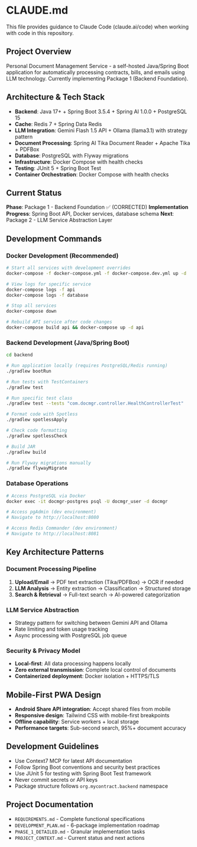 # CLAUDE.md

This file provides guidance to Claude Code (claude.ai/code) when working with code in this repository.

## Project Overview

Personal Document Management Service - a self-hosted Java/Spring Boot application for automatically processing contracts, bills, and emails using LLM technology. Currently implementing Package 1 (Backend Foundation).

## Architecture & Tech Stack

- **Backend**: Java 17+ + Spring Boot 3.5.4 + Spring AI 1.0.0 + PostgreSQL 15
- **Cache**: Redis 7 + Spring Data Redis  
- **LLM Integration**: Gemini Flash 1.5 API + Ollama (llama3.1) with strategy pattern
- **Document Processing**: Spring AI Tika Document Reader + Apache Tika + PDFBox
- **Database**: PostgreSQL with Flyway migrations
- **Infrastructure**: Docker Compose with health checks
- **Testing**: JUnit 5 + Spring Boot Test
- **Container Orchestration**: Docker Compose with health checks

## Current Status

**Phase**: Package 1 - Backend Foundation ✅ (CORRECTED)
**Implementation Progress**: Spring Boot API, Docker services, database schema
**Next**: Package 2 - LLM Service Abstraction Layer

## Development Commands

### Docker Development (Recommended)
```bash
# Start all services with development overrides
docker-compose -f docker-compose.yml -f docker-compose.dev.yml up -d

# View logs for specific service
docker-compose logs -f api
docker-compose logs -f database

# Stop all services
docker-compose down

# Rebuild API service after code changes
docker-compose build api && docker-compose up -d api
```

### Backend Development (Java/Spring Boot)
```bash
cd backend

# Run application locally (requires PostgreSQL/Redis running)
./gradlew bootRun

# Run tests with TestContainers
./gradlew test

# Run specific test class
./gradlew test --tests "com.docmgr.controller.HealthControllerTest"

# Format code with Spotless
./gradlew spotlessApply

# Check code formatting
./gradlew spotlessCheck

# Build JAR
./gradlew build

# Run Flyway migrations manually
./gradlew flywayMigrate
```

### Database Operations
```bash
# Access PostgreSQL via Docker
docker exec -it docmgr-postgres psql -U docmgr_user -d docmgr

# Access pgAdmin (dev environment)
# Navigate to http://localhost:8080

# Access Redis Commander (dev environment)  
# Navigate to http://localhost:8081
```

## Key Architecture Patterns

### Document Processing Pipeline
1. **Upload/Email** → PDF text extraction (Tika/PDFBox) → OCR if needed
2. **LLM Analysis** → Entity extraction → Classification → Structured storage
3. **Search & Retrieval** → Full-text search → AI-powered categorization

### LLM Service Abstraction
- Strategy pattern for switching between Gemini API and Ollama
- Rate limiting and token usage tracking
- Async processing with PostgreSQL job queue

### Security & Privacy Model
- **Local-first**: All data processing happens locally
- **Zero external transmission**: Complete local control of documents
- **Containerized deployment**: Docker isolation + HTTPS/TLS

## Mobile-First PWA Design

- **Android Share API integration**: Accept shared files from mobile
- **Responsive design**: Tailwind CSS with mobile-first breakpoints
- **Offline capability**: Service workers + local storage
- **Performance targets**: Sub-second search, 95%+ document accuracy

## Development Guidelines

- Use Context7 MCP for latest API documentation
- Follow Spring Boot conventions and security best practices
- Use JUnit 5 for testing with Spring Boot Test framework
- Never commit secrets or API keys
- Package structure follows `org.mycontract.backend` namespace

## Project Documentation

- `REQUIREMENTS.md` - Complete functional specifications
- `DEVELOPMENT_PLAN.md` - 6-package implementation roadmap
- `PHASE_1_DETAILED.md` - Granular implementation tasks
- `PROJECT_CONTEXT.md` - Current status and next actions